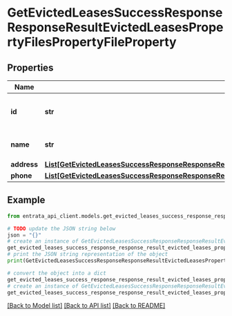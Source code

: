 # GetEvictedLeasesSuccessResponseResponseResultEvictedLeasesPropertyFilesPropertyFileProperty


## Properties

Name | Type | Description | Notes
------------ | ------------- | ------------- | -------------
**id** | **str** | Unique identifier for the property. | 
**name** | **str** | Name of the property. | 
**address** | [**List[GetEvictedLeasesSuccessResponseResponseResultEvictedLeasesPropertyFilesPropertyFilePropertyAddressInner]**](GetEvictedLeasesSuccessResponseResponseResultEvictedLeasesPropertyFilesPropertyFilePropertyAddressInner.md) |  | 
**phone** | [**List[GetEvictedLeasesSuccessResponseResponseResultEvictedLeasesPropertyFilesPropertyFilePropertyPhoneInner]**](GetEvictedLeasesSuccessResponseResponseResultEvictedLeasesPropertyFilesPropertyFilePropertyPhoneInner.md) |  | 

## Example

```python
from entrata_api_client.models.get_evicted_leases_success_response_response_result_evicted_leases_property_files_property_file_property import GetEvictedLeasesSuccessResponseResponseResultEvictedLeasesPropertyFilesPropertyFileProperty

# TODO update the JSON string below
json = "{}"
# create an instance of GetEvictedLeasesSuccessResponseResponseResultEvictedLeasesPropertyFilesPropertyFileProperty from a JSON string
get_evicted_leases_success_response_response_result_evicted_leases_property_files_property_file_property_instance = GetEvictedLeasesSuccessResponseResponseResultEvictedLeasesPropertyFilesPropertyFileProperty.from_json(json)
# print the JSON string representation of the object
print(GetEvictedLeasesSuccessResponseResponseResultEvictedLeasesPropertyFilesPropertyFileProperty.to_json())

# convert the object into a dict
get_evicted_leases_success_response_response_result_evicted_leases_property_files_property_file_property_dict = get_evicted_leases_success_response_response_result_evicted_leases_property_files_property_file_property_instance.to_dict()
# create an instance of GetEvictedLeasesSuccessResponseResponseResultEvictedLeasesPropertyFilesPropertyFileProperty from a dict
get_evicted_leases_success_response_response_result_evicted_leases_property_files_property_file_property_from_dict = GetEvictedLeasesSuccessResponseResponseResultEvictedLeasesPropertyFilesPropertyFileProperty.from_dict(get_evicted_leases_success_response_response_result_evicted_leases_property_files_property_file_property_dict)
```
[[Back to Model list]](../README.md#documentation-for-models) [[Back to API list]](../README.md#documentation-for-api-endpoints) [[Back to README]](../README.md)


